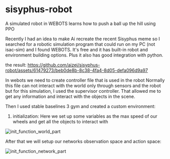 # sisyphus-robot
A simulated robot in WEBOTS learns how to push a ball up the hill using PPO

Recently I had an idea to make Ai recreate the recent Sisyphus meme so I searched for a robotic simulation program that could run on my PC (not isac-sim) and I found WEBOTS.
It's free and it has built-in robot and environment building options. Plus it also has good integration with python.

the result:
https://github.com/aizej/sisyphus-robot/assets/61479273/beb0de8b-8c38-4fa4-8d05-defa096d9a97




In webots we need to create controller file that is used in the robot Normally this file can not interact with the world only through sensors and the robot but for this simulation, I used the supervisor controller. That allowed me to get any information and interact with the objects in the scene.

Then I used stable baselines 3 gym and created a custom environment:
1) initialization:
  Here we set up some variables as the max speed of our wheels and get all the objects to interact with

![init_function_world_part](https://github.com/aizej/sisyphus-robot/assets/61479273/c9f23292-2eb6-448e-ac71-f46141767040)

  After that we will setup our networks observation space and action space:

![init_function_network_part](https://github.com/aizej/sisyphus-robot/assets/61479273/51eeddd8-dd9e-42df-b77a-5d89506607b7)

